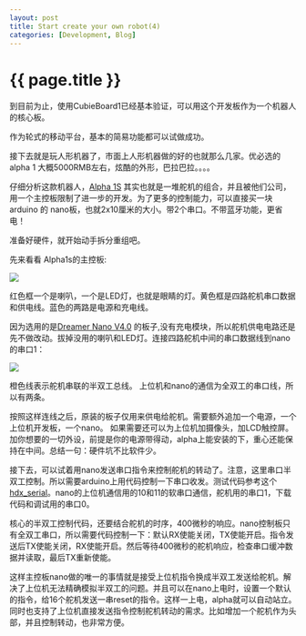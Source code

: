 ```yaml
---
layout: post
title: Start create your own robot(4)
categories: [Development, Blog]
---
```


{{ page.title }}
================
到目前为止，使用CubieBoard1已经基本验证，可以用这个开发板作为一个机器人的核心板。

作为轮式的移动平台，基本的简易功能都可以试做成功。

接下去就是玩人形机器了，市面上人形机器做的好的也就那么几家。优必选的alpha 1 大概5000RMB左右，炫酷的外形，巴拉巴拉。。。。

仔细分析这款机器人，[Alpha 1S](http://www.ubtrobot.com/html/archive/2015092894.html) 其实也就是一堆舵机的组合，并且被他们公司，用一个主控板限制了进一步的开发。为了更多的控制能力，可以直接买一块arduino 的 nano板，也就2x10厘米的大小。带2个串口。不带蓝牙功能，更省电！

准备好硬件，就开始动手拆分重组吧。

先来看看 Alpha1s的主控板:

<image src="http://gqjjqg.github.io/images/IMG_0970.JPG" />

红色框一个是喇叭，一个是LED灯，也就是眼睛的灯。黄色框是四路舵机串口数据和供电线。蓝色的两路是电源和充电线。

因为选用的是[Dreamer Nano V4.0](http://www.dfrobot.com.cn/goods-628.html) 的板子,没有充电模块，所以舵机供电电路还是先不做改动。拔掉没用的喇叭和LED灯。连接四路舵机中间的串口数据线到nano的串口1：

<image src="http://gqjjqg.github.io/images/IMG_20151105.jpg" />

橙色线表示舵机串联的半双工总线。 上位机和nano的通信为全双工的串口线，所以有两条。

按照这样连线之后，原装的板子仅用来供电给舵机。需要额外追加一个电源，一个上位机开发板，一个nano。 如果需要还可以为上位机加摄像头，加LCD触控屏。加你想要的一切外设，前提是你的电源带得动，alpha上能安装的下，重心还能保持在中间。总结一句：硬件坑不比软件少。

接下去，可以试着用nano发送串口指令来控制舵机的转动了。注意，这里串口半双工控制。所以需要arduino上用代码控制一下串口收发。测试代码参考这个[hdx_serial](https://github.com/gqjjqg/hdx_serial)。nano的上位机通信用的10和11的软串口通信，舵机用的串口1，下载代码和调试用的串口0。

核心的半双工控制代码，还要结合舵机的时序，400微秒的响应。nano控制板只有全双工串口，所以需要代码控制一下：默认RX使能关闭，TX使能开启。指令发送后TX使能关闭，RX使能开启。然后等待400微秒的舵机响应，检查串口缓冲数据并读取，最后TX重新使能。

这样主控板nano做的唯一的事情就是接受上位机指令换成半双工发送给舵机。解决了上位机无法精确模拟半双工的问题。并且可以在nano上电时，设置一个默认的指令，给16个舵机发送一串reset的指令。这样一上电，alpha就可以自动站立。同时也支持了上位机直接发送指令控制舵机转动的需求。比如增加一个舵机作为头部，并且控制转动，也非常方便。



